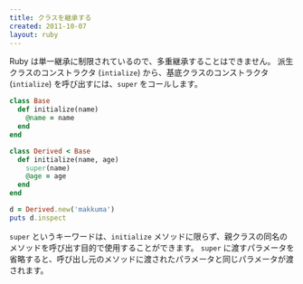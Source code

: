 ```yaml
---
title: クラスを継承する
created: 2011-10-07
layout: ruby
---
```


Ruby は単一継承に制限されているので、多重継承することはできません。
派生クラスのコンストラクタ (`intialize`) から、基底クラスのコンストラクタ (`intialize`) を呼び出すには、`super` をコールします。

```ruby
class Base
  def initialize(name)
    @name = name
  end
end

class Derived < Base
  def initialize(name, age)
    super(name)
    @age = age
  end
end

d = Derived.new('makkuma')
puts d.inspect
```

`super` というキーワードは、`initialize` メソッドに限らず、親クラスの同名のメソッドを呼び出す目的で使用することができます。
`super` に渡すパラメータを省略すると、呼び出し元のメソッドに渡されたパラメータと同じパラメータが渡されます。

